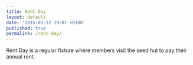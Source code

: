 ```yaml
---
title: Rent Day
layout: default
date: '2015-03-12 19:01 +0100'
published: true
permalink: /rent-day/
---
```


Rent Day is a regular fixture where members visit the seed hut to pay their annual rent.